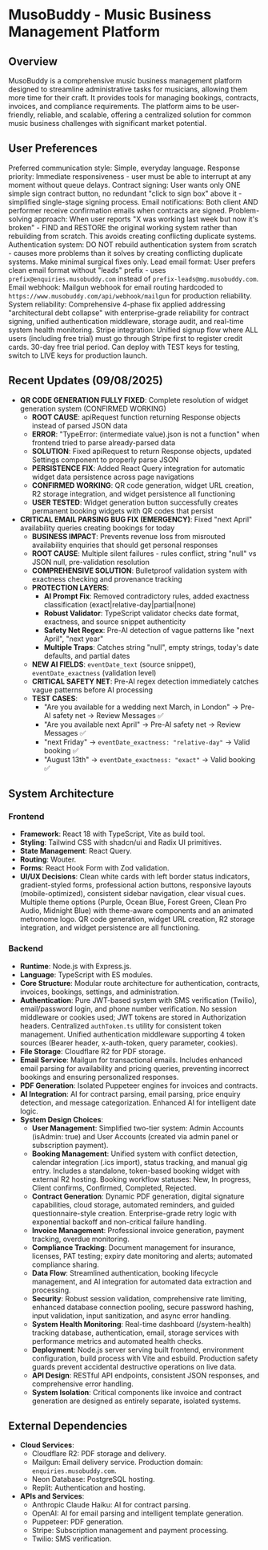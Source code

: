 # MusoBuddy - Music Business Management Platform

## Overview
MusoBuddy is a comprehensive music business management platform designed to streamline administrative tasks for musicians, allowing them more time for their craft. It provides tools for managing bookings, contracts, invoices, and compliance requirements. The platform aims to be user-friendly, reliable, and scalable, offering a centralized solution for common music business challenges with significant market potential.

## User Preferences
Preferred communication style: Simple, everyday language.
Response priority: Immediate responsiveness - user must be able to interrupt at any moment without queue delays.
Contract signing: User wants only ONE simple sign contract button, no redundant "click to sign box" above it - simplified single-stage signing process.
Email notifications: Both client AND performer receive confirmation emails when contracts are signed.
Problem-solving approach: When user reports "X was working last week but now it's broken" - FIND and RESTORE the original working system rather than rebuilding from scratch. This avoids creating conflicting duplicate systems.
Authentication system: DO NOT rebuild authentication system from scratch - causes more problems than it solves by creating conflicting duplicate systems. Make minimal surgical fixes only.
Lead email format: User prefers clean email format without "leads" prefix - uses `prefix@enquiries.musobuddy.com` instead of `prefix-leads@mg.musobuddy.com`.
Email webhook: Mailgun webhook for email routing hardcoded to `https://www.musobuddy.com/api/webhook/mailgun` for production reliability.
System reliability: Comprehensive 4-phase fix applied addressing "architectural debt collapse" with enterprise-grade reliability for contract signing, unified authentication middleware, storage audit, and real-time system health monitoring.
Stripe integration: Unified signup flow where ALL users (including free trial) must go through Stripe first to register credit cards. 30-day free trial period. Can deploy with TEST keys for testing, switch to LIVE keys for production launch.

## Recent Updates (09/08/2025)
- **QR CODE GENERATION FULLY FIXED**: Complete resolution of widget generation system (CONFIRMED WORKING)
  - **ROOT CAUSE**: apiRequest function returning Response objects instead of parsed JSON data
  - **ERROR**: "TypeError: (intermediate value).json is not a function" when frontend tried to parse already-parsed data
  - **SOLUTION**: Fixed apiRequest to return Response objects, updated Settings component to properly parse JSON
  - **PERSISTENCE FIX**: Added React Query integration for automatic widget data persistence across page navigations
  - **CONFIRMED WORKING**: QR code generation, widget URL creation, R2 storage integration, and widget persistence all functioning
  - **USER TESTED**: Widget generation button successfully creates permanent booking widgets with QR codes that persist
- **CRITICAL EMAIL PARSING BUG FIX (EMERGENCY)**: Fixed "next April" availability queries creating bookings for today
  - **BUSINESS IMPACT**: Prevents revenue loss from misrouted availability enquiries that should get personal responses
  - **ROOT CAUSE**: Multiple silent failures - rules conflict, string "null" vs JSON null, pre-validation resolution
  - **COMPREHENSIVE SOLUTION**: Bulletproof validation system with exactness checking and provenance tracking
  - **PROTECTION LAYERS**: 
    - **AI Prompt Fix**: Removed contradictory rules, added exactness classification (exact|relative-day|partial|none)
    - **Robust Validator**: TypeScript validator checks date format, exactness, and source snippet authenticity
    - **Safety Net Regex**: Pre-AI detection of vague patterns like "next April", "next year"
    - **Multiple Traps**: Catches string "null", empty strings, today's date defaults, and partial dates
  - **NEW AI FIELDS**: `eventDate_text` (source snippet), `eventDate_exactness` (validation level)
  - **CRITICAL SAFETY NET**: Pre-AI regex detection immediately catches vague patterns before AI processing
  - **TEST CASES**: 
    - "Are you available for a wedding next March, in London" → Pre-AI safety net → Review Messages ✅
    - "Are you available next April" → Pre-AI safety net → Review Messages ✅  
    - "next Friday" → `eventDate_exactness: "relative-day"` → Valid booking ✅
    - "August 13th" → `eventDate_exactness: "exact"` → Valid booking ✅

## System Architecture

### Frontend
- **Framework**: React 18 with TypeScript, Vite as build tool.
- **Styling**: Tailwind CSS with shadcn/ui and Radix UI primitives.
- **State Management**: React Query.
- **Routing**: Wouter.
- **Forms**: React Hook Form with Zod validation.
- **UI/UX Decisions**: Clean white cards with left border status indicators, gradient-styled forms, professional action buttons, responsive layouts (mobile-optimized), consistent sidebar navigation, clear visual cues. Multiple theme options (Purple, Ocean Blue, Forest Green, Clean Pro Audio, Midnight Blue) with theme-aware components and an animated metronome logo. QR code generation, widget URL creation, R2 storage integration, and widget persistence are all functioning.

### Backend
- **Runtime**: Node.js with Express.js.
- **Language**: TypeScript with ES modules.
- **Core Structure**: Modular route architecture for authentication, contracts, invoices, bookings, settings, and administration.
- **Authentication**: Pure JWT-based system with SMS verification (Twilio), email/password login, and phone number verification. No session middleware or cookies used; JWT tokens are stored in Authorization headers. Centralized `authToken.ts` utility for consistent token management. Unified authentication middleware supporting 4 token sources (Bearer header, x-auth-token, query parameter, cookies).
- **File Storage**: Cloudflare R2 for PDF storage.
- **Email Service**: Mailgun for transactional emails. Includes enhanced email parsing for availability and pricing queries, preventing incorrect bookings and ensuring personalized responses.
- **PDF Generation**: Isolated Puppeteer engines for invoices and contracts.
- **AI Integration**: AI for contract parsing, email parsing, price enquiry detection, and message categorization. Enhanced AI for intelligent date logic.
- **System Design Choices**:
    - **User Management**: Simplified two-tier system: Admin Accounts (isAdmin: true) and User Accounts (created via admin panel or subscription payment).
    - **Booking Management**: Unified system with conflict detection, calendar integration (.ics import), status tracking, and manual gig entry. Includes a standalone, token-based booking widget with external R2 hosting. Booking workflow statuses: New, In progress, Client confirms, Confirmed, Completed, Rejected.
    - **Contract Generation**: Dynamic PDF generation, digital signature capabilities, cloud storage, automated reminders, and guided questionnaire-style creation. Enterprise-grade retry logic with exponential backoff and non-critical failure handling.
    - **Invoice Management**: Professional invoice generation, payment tracking, overdue monitoring.
    - **Compliance Tracking**: Document management for insurance, licenses, PAT testing; expiry date monitoring and alerts; automated compliance sharing.
    - **Data Flow**: Streamlined authentication, booking lifecycle management, and AI integration for automated data extraction and processing.
    - **Security**: Robust session validation, comprehensive rate limiting, enhanced database connection pooling, secure password hashing, input validation, input sanitization, and async error handling.
    - **System Health Monitoring**: Real-time dashboard (/system-health) tracking database, authentication, email, storage services with performance metrics and automated health checks.
    - **Deployment**: Node.js server serving built frontend, environment configuration, build process with Vite and esbuild. Production safety guards prevent accidental destructive operations on live data.
    - **API Design**: RESTful API endpoints, consistent JSON responses, and comprehensive error handling.
    - **System Isolation**: Critical components like invoice and contract generation are designed as entirely separate, isolated systems.

## External Dependencies

- **Cloud Services**:
    - Cloudflare R2: PDF storage and delivery.
    - Mailgun: Email delivery service. Production domain: `enquiries.musobuddy.com`.
    - Neon Database: PostgreSQL hosting.
    - Replit: Authentication and hosting.
- **APIs and Services**:
    - Anthropic Claude Haiku: AI for contract parsing.
    - OpenAI: AI for email parsing and intelligent template generation.
    - Puppeteer: PDF generation.
    - Stripe: Subscription management and payment processing.
    - Twilio: SMS verification.